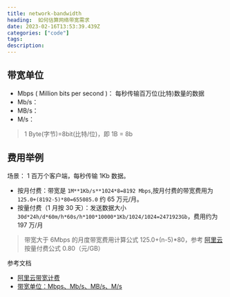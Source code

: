 ```yaml
---
title: network-bandwidth
heading:  如何估算网络带宽需求
date: 2023-02-16T13:53:39.439Z
categories: ["code"]
tags: 
description:  
---
```


## 带宽单位
- Mbps ( Million bits per second )： 每秒传输百万位(比特)数量的数据
- Mb/s：
- MB/s：
- M/s：


> 1 Byte(字节)=8bit(比特/位)，即 1B = 8b



## 费用举例
场景： 1 百万个客户端，每秒传输 1Kb 数据。
- 按月付费：带宽是 `1M**1Kb/s**1024*8=8192 Mbps`,按月付费的带宽费用为 `125.0+(8192-5)*80=655085.0` 约 65 万元/月。
- 按量付费（1 月按 30 天）：发送数据大小 `30d*24h/d*60m/h*60s/h*100*10000*1Kb/1024/1024=2471923Gb`，费用约为 197 万/月
> 带宽大于 6Mbps 的月度带宽费用计算公式 125.0+(n-5)*80，参考 [阿里云](https://help.aliyun.com/document_detail/27767.htm?spm=a2c4g.11186623.0.0.3524662fBGKgCE#task-2240237)
> 按量付费公式  0.80（元/GB）



参考文档
- [阿里云带宽计费](https://help.aliyun.com/document_detail/27767.htm?spm=a2c4g.11186623.0.0.3524662fBGKgCE#task-2240237)
- [带宽单位：Mbps、Mb/s、MB/s、M/s](https://zhuanlan.zhihu.com/p/362556907)